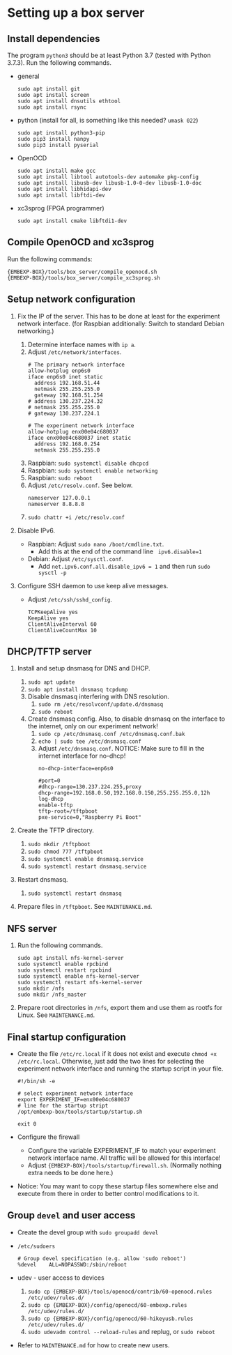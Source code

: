# Setting up a box server


## Install dependencies
The program `python3` should be at least Python 3.7 (tested with Python 3.7.3).
Run the following commands.
- general
  ```
  sudo apt install git
  sudo apt install screen
  sudo apt install dnsutils ethtool
  sudo apt install rsync
  ```
- python (install for all, is something like this needed? `umask 022`)
  ```
  sudo apt install python3-pip
  sudo pip3 install nanpy
  sudo pip3 install pyserial
  ```
- OpenOCD
  ```
  sudo apt install make gcc
  sudo apt install libtool autotools-dev automake pkg-config
  sudo apt install libusb-dev libusb-1.0-0-dev libusb-1.0-doc
  sudo apt install libhidapi-dev
  sudo apt install libftdi-dev
  ```
- xc3sprog (FPGA programmer)
  ```
  sudo apt install cmake libftdi1-dev
  ```


## Compile OpenOCD and xc3sprog
Run the following commands:
```
{EMBEXP-BOX}/tools/box_server/compile_openocd.sh
{EMBEXP-BOX}/tools/box_server/compile_xc3sprog.sh
```


## Setup network configuration
1. Fix the IP of the server. This has to be done at least for the experiment network interface. (for Raspbian additionally: Switch to standard Debian networking.)
   1. Determine interface names with `ip a`.
   1. Adjust `/etc/network/interfaces`.
      ```
      # The primary network interface
      allow-hotplug enp6s0
      iface enp6s0 inet static
      	address 192.168.51.44
      	netmask 255.255.255.0
      	gateway 192.168.51.254
      #	address 130.237.224.32
      #	netmask 255.255.255.0
      #	gateway 130.237.224.1
      
      # The experiment network interface
      allow-hotplug enx00e04c680037
      iface enx00e04c680037 inet static
      	address 192.168.0.254
      	netmask 255.255.255.0
      ```
   1. Raspbian: `sudo systemctl disable dhcpcd`
   1. Raspbian: `sudo systemctl enable networking`
   1. Raspbian: `sudo reboot`
   1. Adjust `/etc/resolv.conf`. See below.
      ```
      nameserver 127.0.0.1
      nameserver 8.8.8.8
      ```
   1. `sudo chattr +i /etc/resolv.conf`

1. Disable IPv6.
   - Raspbian: Adjust `sudo nano /boot/cmdline.txt`.
     - Add this at the end of the command line ` ipv6.disable=1`
   - Debian: Adjust `/etc/sysctl.conf`.
     - Add `net.ipv6.conf.all.disable_ipv6 = 1` and then run `sudo sysctl -p`

1. Configure SSH daemon to use keep alive messages.
   - Adjust `/etc/ssh/sshd_config`.
     ```
     TCPKeepAlive yes
     KeepAlive yes
     ClientAliveInterval 60
     ClientAliveCountMax 10
     ```


## DHCP/TFTP server
1. Install and setup dnsmasq for DNS and DHCP.
   1. `sudo apt update`
   1. `sudo apt install dnsmasq tcpdump`
   1. Disable dnsmasq interfering with DNS resolution.
      1. `sudo rm /etc/resolvconf/update.d/dnsmasq`
      1. `sudo reboot`
   1. Create dnsmasq config. Also, to disable dnsmasq on the interface to the internet, only on our experiment network!
      1. `sudo cp /etc/dnsmasq.conf /etc/dnsmasq.conf.bak`
      1. `echo | sudo tee /etc/dnsmasq.conf`
      1. Adjust `/etc/dnsmasq.conf`. NOTICE: Make sure to fill in the internet interface for no-dhcp!
         ```
         no-dhcp-interface=enp6s0
         
         #port=0
         #dhcp-range=130.237.224.255,proxy
         dhcp-range=192.168.0.50,192.168.0.150,255.255.255.0,12h
         log-dhcp
         enable-tftp
         tftp-root=/tftpboot
         pxe-service=0,"Raspberry Pi Boot"
         ```

1. Create the TFTP directory.
   1. `sudo mkdir /tftpboot`
   1. `sudo chmod 777 /tftpboot`
   1. `sudo systemctl enable dnsmasq.service`
   1. `sudo systemctl restart dnsmasq.service`

1. Restart dnsmasq.
   1. `sudo systemctl restart dnsmasq`

1. Prepare files in `/tftpboot`. See `MAINTENANCE.md`.


## NFS server
1. Run the following commands.
   ```
   sudo apt install nfs-kernel-server
   sudo systemctl enable rpcbind
   sudo systemctl restart rpcbind
   sudo systemctl enable nfs-kernel-server
   sudo systemctl restart nfs-kernel-server
   sudo mkdir /nfs
   sudo mkdir /nfs_master
   ```

1. Prepare root directories in `/nfs`, export them and use them as rootfs for Linux. See `MAINTENANCE.md`.


## Final startup configuration
- Create the file `/etc/rc.local` if it does not exist and execute `chmod +x /etc/rc.local`. Otherwise, just add the two lines for selecting the experiment network interface and running the startup script in your file.
  ```
  #!/bin/sh -e
  
  # select experiment network interface
  export EXPERIMENT_IF=enx00e04c680037
  # line for the startup stript
  /opt/embexp-box/tools/startup/startup.sh
  
  exit 0
  ```

- Configure the firewall
  - Configure the variable EXPERIMENT_IF to match your experiment network interface name. All traffic will be allowed for this interface!
  - Adjust `{EMBEXP-BOX}/tools/startup/firewall.sh`. (Normally nothing extra needs to be done here.)

- Notice: You may want to copy these startup files somewhere else and execute from there in order to better control modifications to it.


## Group `devel` and user access
- Create the devel group with `sudo groupadd devel`

- `/etc/sudoers`
  ```
  # Group devel specification (e.g. allow 'sudo reboot')
  %devel	ALL=NOPASSWD:/sbin/reboot
  ```

- udev - user access to devices
  1. `sudo cp {EMBEXP-BOX}/tools/openocd/contrib/60-openocd.rules /etc/udev/rules.d/`
  1. `sudo cp {EMBEXP-BOX}/config/openocd/60-embexp.rules /etc/udev/rules.d/`
  1. `sudo cp {EMBEXP-BOX}/config/openocd/60-hikeyusb.rules /etc/udev/rules.d/`
  1. `sudo udevadm control --reload-rules` and replug, or `sudo reboot`

- Refer to `MAINTENANCE.md` for how to create new users.



